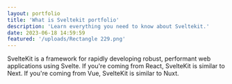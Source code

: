 ```yaml
---
layout: portfolio
title: 'What is Sveltekit portfolio'
description: 'Learn everything you need to know about Sveltekit.'
date: 2023-06-18 14:59:59
featured: '/uploads/Rectangle 229.png'
---
```


SvelteKit is a framework for rapidly developing robust, performant web applications using Svelte. If you're coming from React, SvelteKit is similar to Next. If you're coming from Vue, SvelteKit is similar to Nuxt.

